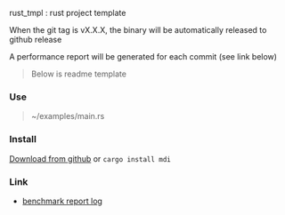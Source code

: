 rust_tmpl : rust project template

When the git tag is vX.X.X, the binary will be automatically released to github release

A performance report will be generated for each commit (see link below)

> Below is readme template

### Use

> ~/examples/main.rs

### Install

[Download from github](https://github.com/rmw-lib/rust_tmpl/releases) or `cargo install mdi`

### Link

* [benchmark report log](https://rmw-lib.github.io/rust_tmpl/dev/bench/)
